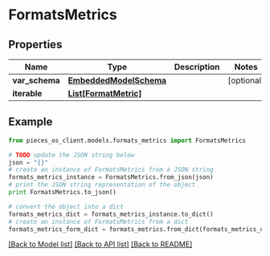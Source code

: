 # FormatsMetrics



## Properties

Name | Type | Description | Notes
------------ | ------------- | ------------- | -------------
**var_schema** | [**EmbeddedModelSchema**](EmbeddedModelSchema) |  | [optional] 
**iterable** | [**List[FormatMetric]**](FormatMetric) |  | 

## Example

```python
from pieces_os_client.models.formats_metrics import FormatsMetrics

# TODO update the JSON string below
json = "{}"
# create an instance of FormatsMetrics from a JSON string
formats_metrics_instance = FormatsMetrics.from_json(json)
# print the JSON string representation of the object
print FormatsMetrics.to_json()

# convert the object into a dict
formats_metrics_dict = formats_metrics_instance.to_dict()
# create an instance of FormatsMetrics from a dict
formats_metrics_form_dict = formats_metrics.from_dict(formats_metrics_dict)
```
[[Back to Model list]](../README#documentation-for-models) [[Back to API list]](../README#documentation-for-api-endpoints) [[Back to README]](../README)


